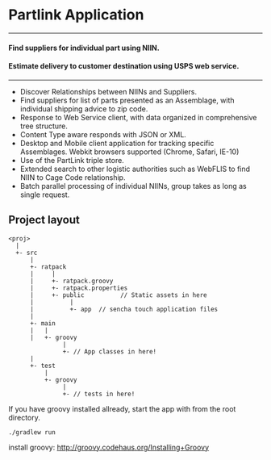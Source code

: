 # Partlink Application


-----------------------------

#### Find suppliers for individual part using NIIN.
#### Estimate delivery to customer destination using USPS web service.
-----------------------------

* Discover Relationships between NIINs and Suppliers.
* Find suppliers for list of parts presented as an Assemblage, with individual shipping advice to zip code.
* Response to Web Service client, with data organized in comprehensive tree structure.
* Content Type aware responds with JSON or XML.   
* Desktop and Mobile client application for tracking specific Assemblages. Webkit browsers supported (Chrome, Safari, IE-10)
* Use of the PartLink triple store. 
* Extended search to other logistic authorities such as WebFLIS to find NIIN to Cage Code relationship.
* Batch parallel processing of individual NIINs, group takes as long as single request.

Project layout
----------------------------
    <proj>
      |
      +- src
          |
          +- ratpack
          |     |
          |     +- ratpack.groovy
          |     +- ratpack.properties
          |     +- public          // Static assets in here
          |          |
          |          +- app  // sencha touch application files
          |
          +- main
          |   |
          |   +- groovy
                   |
                   +- // App classes in here!
          |
          +- test
              |
              +- groovy
                   |
                   +- // tests in here!

If you have groovy installed allready, start the app with from the root directory.

    ./gradlew run
    
install groovy: http://groovy.codehaus.org/Installing+Groovy    


